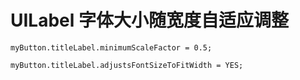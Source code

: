 # UILabel 字体大小随宽度自适应调整


```
myButton.titleLabel.minimumScaleFactor = 0.5;

myButton.titleLabel.adjustsFontSizeToFitWidth = YES;
```

